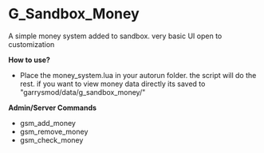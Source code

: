 # G_Sandbox_Money
A simple money system added to sandbox. very basic UI open to customization

<b> How to use? </b>
 - Place the money_system.lua in your autorun folder. the script will do the rest. if you want to view money data directly its saved to "garrysmod/data/g_sandbox_money/"

<b>Admin/Server Commands</b>
- gsm_add_money <playername> <amount>
- gsm_remove_money <playername> <amount>
- gsm_check_money <playername>
